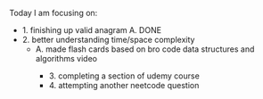 Today I am focusing on:
</br>

<ul>
<li>
1. finishing up valid anagram 
A. DONE
</li>
<li>
2. better understanding time/space complexity
<ul>
<li>
A. made flash cards based on bro code data structures and algorithms video
</li>
<ul>
</li>
<li>
3. completing a section of udemy course
</li>
<li>
4. attempting another neetcode question
</li>
</ul>
